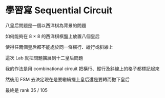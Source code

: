 # 學習寫 Sequential Circuit

八皇后問題是一個以西洋棋為背景的問題

如何能夠在 8 × 8 的西洋棋棋盤上放置八個皇后

使得任兩個皇后都不能處於同一條橫行、縱行或斜線上

這次 Lab 就把問題擴展到十二皇后問題

我的作法是用 combinational circuit 把橫行、縱行及斜線上的格子都標記起來

然後用 FSM 去決定現在是要繼續擺上皇后還是要轉而撤下皇后

最終是 rank 35 / 105
